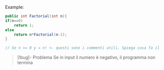  Example: 
```java
public int Factorial(int n){
if(n==0)
	return 1;
else
	return n*Factorial(n-1);
}

// Se n >= 0 y = n! <- questi sono i commenti utili. Spiega cosa fa il codice, non come lo fa. 
```

>[!bug]- Problema
>Se in input il numero è negativo, il programma non termina
>

